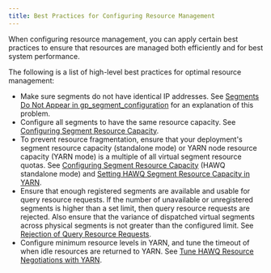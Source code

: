 ```yaml
---
title: Best Practices for Configuring Resource Management
---
```


When configuring resource management, you can apply certain best practices to ensure that resources are managed both efficiently and for best system performance.

The following is a list of high-level best practices for optimal resource management:

-   Make sure segments do not have identical IP addresses. See [Segments Do Not Appear in gp\_segment\_configuration](/200/hawq/troubleshooting/Troubleshooting.html) for an explanation of this problem.
-   Configure all segments to have the same resource capacity. See [Configuring Segment Resource Capacity](ConfigureResourceManagement.html).
-   To prevent resource fragmentation, ensure that your deployment's segment resource capacity \(standalone mode\) or YARN node resource capacity \(YARN mode\) is a multiple of all virtual segment resource quotas. See [Configuring Segment Resource Capacity](ConfigureResourceManagement.html) \(HAWQ standalone mode\) and [Setting HAWQ Segment Resource Capacity in YARN](YARNIntegration.html).
-   Ensure that enough registered segments are available and usable for query resource requests. If the number of unavailable or unregistered segments is higher than a set limit, then query resource requests are rejected. Also ensure that the variance of dispatched virtual segments across physical segments is not greater than the configured limit. See [Rejection of Query Resource Requests](/200/hawq/troubleshooting/Troubleshooting.html).
-   Configure minimum resource levels in YARN, and tune the timeout of when idle resources are returned to YARN. See [Tune HAWQ Resource Negotiations with YARN](YARNIntegration.html).
